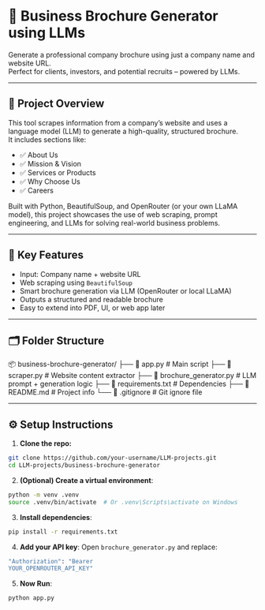 # 🧾 Business Brochure Generator using LLMs

Generate a professional company brochure using just a company name and website URL.  
Perfect for clients, investors, and potential recruits – powered by LLMs.

---

## 🚀 Project Overview

This tool scrapes information from a company’s website and uses a language model (LLM) to generate a high-quality, structured brochure.  
It includes sections like:

- ✅ About Us  
- ✅ Mission & Vision  
- ✅ Services or Products  
- ✅ Why Choose Us  
- ✅ Careers

Built with Python, BeautifulSoup, and OpenRouter (or your own LLaMA model), this project showcases the use of web scraping, prompt engineering, and LLMs for solving real-world business problems.

---

## 🧠 Key Features

-  Input: Company name + website URL
-  Web scraping using `BeautifulSoup`
-  Smart brochure generation via LLM (OpenRouter or local LLaMA)
-  Outputs a structured and readable brochure
-  Easy to extend into PDF, UI, or web app later

---

## 🗂️ Folder Structure
📦 business-brochure-generator/
├── 📄 app.py                 # Main script
├── 📄 scraper.py             # Website content extractor
├── 📄 brochure_generator.py  # LLM prompt + generation logic
├── 📄 requirements.txt       # Dependencies
├── 📄 README.md              # Project info
└── 📄 .gitignore             # Git ignore file



---

## ⚙️ Setup Instructions

1. **Clone the repo:**

```bash
git clone https://github.com/your-username/LLM-projects.git
cd LLM-projects/business-brochure-generator
```
2. **(Optional) Create a virtual environment**:
```bash
python -m venv .venv
source .venv/bin/activate  # Or .venv\Scripts\activate on Windows
```
3. **Install dependencies**:
```bash
pip install -r requirements.txt
```
4. **Add your API key**:
Open `brochure_generator.py` and replace:
```bash
"Authorization": "Bearer
YOUR_OPENROUTER_API_KEY"
```
5. **Now Run**:
```bash
python app.py
```

